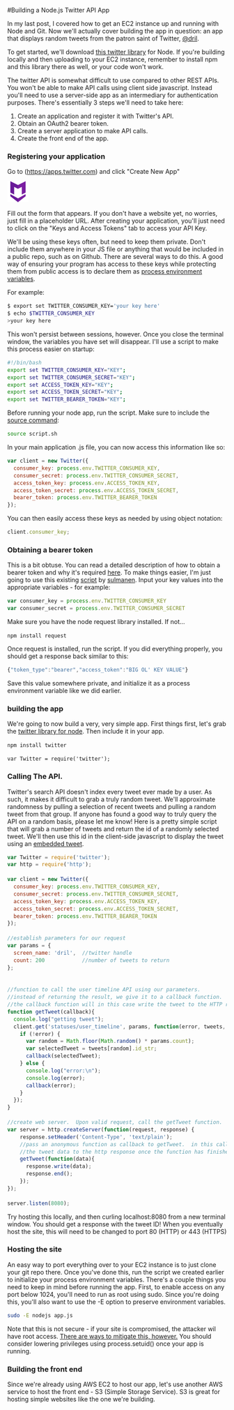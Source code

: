 #Building a Node.js Twitter API App

In my last post, I covered how to get an EC2 instance up and running with Node and Git.  Now we'll actually cover building the app in question: an app that displays random tweets from the patron saint of Twitter, [@dril](//www.twitter.com/dril).  

To get started, we'll download [this twitter library](//https://www.npmjs.com/package/twitter) for Node.  If you're building locally and then uploading to your EC2 instance, remember to install npm and this library there as well, or your code won't work.

The twitter API is somewhat difficult to use compared to other REST APIs.  You won't be able to make API calls using client side javascript.  Instead you'll need to use a server-side app as an intermediary for authentication purposes.  There's essentially 3 steps we'll need to take here:

1. Create an application and register it with Twitter's API.
2. Obtain an OAuth2 bearer token.
3. Create a server application to make API calls.
4. Create the front end of the app.

### Registering your application

Go to (https://apps.twitter.com) and click "Create New App"

![alt text](https://github.com/adam-p/markdown-here/raw/master/src/common/images/icon48.png "Logo Title Text 1")

Fill out the form that appears.  If you don't have a website yet, no worries, just fill in a placeholder URL.  After creating your application, you'll just need to click on the "Keys and Access Tokens" tab to access your API Key.

We'll be using these keys often, but need to keep them private.  Don't include them anywhere in your JS file or anything that would be included in a public repo, such as on Github.  There are several ways to do this.  A good way of ensuring your program has access to these keys while protecting them from public access is to declare them as [process environment variables](https://www.linkedin.com/pulse/protect-your-api-keys-using-environment-variables-nodejs-dale-corns).

For example:

```bash
$ export set TWITTER_CONSUMER_KEY='your key here'
$ echo $TWITTER_CONSUMER_KEY
>your key here
```

This won't persist between sessions, however.  Once you close the terminal window, the variables you have set will disappear.  I'll use a script to make this process easier on startup:

```bash
#!/bin/bash
export set TWITTER_CONSUMER_KEY="KEY";
export set TWITTER_CONSUMER_SECRET="KEY";
export set ACCESS_TOKEN_KEY="KEY";
export set ACCESS_TOKEN_SECRET="KEY";
export set TWITTER_BEARER_TOKEN="KEY";
```

Before running your node app, run the script.  Make sure to include the [source command](http://unix.stackexchange.com/questions/30189/how-can-i-make-environment-variables-exported-in-a-shell-script-stick-around):

```bash
source script.sh
```

In your main application .js file, you can now access this information like so:

```javascript
var client = new Twitter({
  consumer_key: process.env.TWITTER_CONSUMER_KEY,
  consumer_secret: process.env.TWITTER_CONSUMER_SECRET,
  access_token_key: process.env.ACCESS_TOKEN_KEY,
  access_token_secret: process.env.ACCESS_TOKEN_SECRET,
  bearer_token: process.env.TWITTER_BEARER_TOKEN
});
```

You can then easily access these keys as needed by using object notation:

```javascript
client.consumer_key;
```


### Obtaining a bearer token

This is a bit obtuse.  You can read a detailed description of how to obtain a bearer token and why it's required [here](https://dev.twitter.com/oauth/application-only).  To make things easier, I'm just going to use this existing [script](https://gist.github.com/sulmanen/5245760) by [sulmanen](https://gist.github.com/sulmanen/5245760).  Input your key values into the appropriate variables - for example:

```javascript
var consumer_key = process.env.TWITTER_CONSUMER_KEY
var consumer_secret = process.env.TWITTER_CONSUMER_SECRET
```
Make sure you have the node request library installed.  If not...

``` npm install request ```

Once request is installed, run the script.  If you did everything properly, you should get a response back similar to this:

```javascript
{"token_type":"bearer","access_token":"BIG OL' KEY VALUE"}
```

Save this value somewhere private, and initialize it as a process environment variable like we did earlier.

### building the app

We're going to now build a very, very simple app.  First things first, let's grab the [twitter library for node](https://www.npmjs.com/package/twitter).  Then include it in your app.

``` npm install twitter ```

``` var Twitter = require('twitter'); ```


### Calling The API.
Twitter's search API doesn't index every tweet ever made by a user.  As such, it makes it difficult to grab a truly random tweet.  We'll approximate randomness by pulling a selection of recent tweets and pulling a random tweet from that group.  If anyone has found a good way to truly query the API on a random basis, please let me know!  Here is a pretty simple script that will grab a number of tweets and return the id of a randomly selected tweet.  We'll then use this id in the client-side javascript to display the tweet using an [embedded tweet](https://dev.twitter.com/web/embedded-tweets).

```javascript
var Twitter = require('twitter');
var http = require('http');

var client = new Twitter({
  consumer_key: process.env.TWITTER_CONSUMER_KEY,
  consumer_secret: process.env.TWITTER_CONSUMER_SECRET,
  access_token_key: process.env.ACCESS_TOKEN_KEY,
  access_token_secret: process.env.ACCESS_TOKEN_SECRET,
  bearer_token: process.env.TWITTER_BEARER_TOKEN
});

//establish parameters for our request
var params = {
  screen_name: 'dril',  //twitter handle
  count: 200            //number of tweets to return
};


//function to call the user timeline API using our parameters.
//instead of returning the result, we give it to a callback function.
//the callback function will in this case write the tweet to the HTTP response.
function getTweet(callback){
  console.log("getting tweet");
  client.get('statuses/user_timeline', params, function(error, tweets, response) {
    if (!error) {
      var random = Math.floor(Math.random() * params.count);
      var selectedTweet = tweets[random].id_str;
      callback(selectedTweet);
    } else {
      console.log("error:\n");
      console.log(error);
      callback(error);
    }
  });
}

//create web server.  Upon valid request, call the getTweet function.
var server = http.createServer(function(request, response) {
    response.setHeader('Content-Type', 'text/plain');
    //pass an anonymous function as callback to getTweet.  in this callback, we write
    //the tweet data to the http response once the function has finished.
    getTweet(function(data){
      response.write(data);
      response.end();
    });
});

server.listen(8080);
```

Try hosting this locally, and then curling localhost:8080 from a new terminal window.  You should get a response with the tweet ID!  When you eventually host the site, this will need to be changed to port 80 (HTTP) or 443 (HTTPS)

### Hosting the site

An easy way to port everything over to your EC2 instance is to just clone your git repo there.  Once you've done this, run the script we created earlier to initialize your process environment variables.  There's a couple things you need to keep in mind before running the app.  First, to enable access on any port below 1024, you'll need to run as root using sudo.  Since you're doing this, you'll also want to use the -E option to preserve environment variables.

```bash
sudo -E nodejs app.js
```

Note that this is not secure - if your site is compromised, the attacker wil have root access.  [There are ways to mitigate this, however.](http://syskall.com/dont-run-node-dot-js-as-root/)  You should consider lowering privileges using process.setuid() once your app is running.

### Building the front end
Since we're already using AWS EC2 to host our app, let's use another AWS service to host the front end - S3 (Simple Storage Service).  S3 is great for hosting simple websites like the one we're building.

